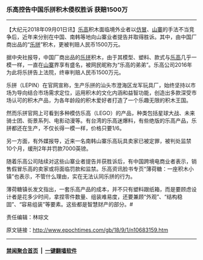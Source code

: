 ### 乐高控告中国乐拼积木侵权胜诉 获赔1500万
------------------------

<p>【大纪元2018年09月01日讯】<a href="http://www.epochtimes.com/gb/tag/%E4%B9%90%E9%AB%98.html">乐高</a>积木面临境外业者以<a href="http://www.epochtimes.com/gb/tag/%E4%BB%BF%E5%86%92.html">仿冒</a>、<a href="http://www.epochtimes.com/gb/tag/%E5%B1%B1%E5%AF%A8.html">山寨</a>的手法不当竞争后，近年来分别在中国、南韩等地向山寨业者提告并取得胜诉。其中，由中国厂商出品的“<a href="http://www.epochtimes.com/gb/tag/%E4%B9%90%E6%8B%BC.html">乐拼</a>”积木，更被判赔人民币1500万元。</p>
<p>据中央社报导，中国厂商出品的<a href="http://www.epochtimes.com/gb/tag/%E4%B9%90%E6%8B%BC.html">乐拼</a>积木，由于其模型、塑料、款式与<a href="http://www.epochtimes.com/gb/tag/%E4%B9%90%E9%AB%98.html">乐高</a>几乎一模一样，一直在<a href="http://www.epochtimes.com/gb/tag/%E5%B1%B1%E5%AF%A8.html">山寨</a>界享有盛名，被网民昵称为“乐高的弟弟”。乐高公司2016年为此将乐拼告上法院，终审判赔人民币1500万元。</p>
<p>乐拼（LEPIN）在官网宣称，生产乐拼的汕头市澄海区龙军玩具厂，始终坚持以市场为导向结合市场需求定位，运用积木的文化内涵和益智功能，创造出多款深受市场认可的积木产品，为各年龄段的积木爱好者打造了一个乐趣无限的积木王国。</p>
<p>然而乐拼官网上可看到多种模仿乐高（LEGO）的产品，种类包括星球大战、未来骑士团、街景系列、电影动漫等。有台湾的乐高迷爆料，有些绝版的乐高产品，乐拼都还在生产，不仅长得一模一样，价格只要1/6。</p>
<p>另一方面，有外媒报导，近来一名南韩山寨乐高玩具卖家已被定罪，被判处监禁10个月，缓刑2年并罚款7000英镑。</p>
<p>随着乐高公司陆续对这些山寨业者提告并获胜诉后，有中国跨境电商业者表示，销售假冒乐高的卖家或将面临罚款和监禁。乐高资讯脸书专页“薄荷糖：一座积木小镇”也表示，不管什么理由，实在无法认同乐拼的行为。</p>
<p>薄荷糖镇长发文指出，一套乐高产品的成本，并不只有塑料跟纸箱，而是要顾虑设计者是花多少时间，拿捏零件数量、组装难易度，还要兼顾“外观”、“结构稳固”、“容易组装”等要素。这些都是智慧财产的部分。#</p>
<p>责任编辑：林琮文</p>

原文链接：http://www.epochtimes.com/gb/18/9/1/n10683159.htm


------------------------
#### [禁闻聚合首页](https://github.com/gfw-breaker/banned-news/blob/master/README.md) &nbsp;|&nbsp;  [一键翻墙软件](https://github.com/gfw-breaker/nogfw/blob/master/README.md)